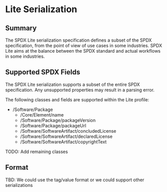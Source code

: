 # Lite Serialization

## Summary

The SPDX Lite serialization specification defines a subset of the SPDX specification, from the point of view of use cases in some industries. SPDX Lite aims at the balance between the SPDX standard and actual workflows in some industries.

## Supported SPDX Fields

The SPDX Lite serialization supports a subset of the entire SPDX specification.  Any unsupported properties may result in a parsing error.

The following classes and fields are supported within the Lite profile:

- /Software/Package
  - /Core/Element/name
  - /Software/Package/packageVersion
  - /Software/Package/packageUrl
  - /Software/SoftwareArtifact/concludedLicense
  - /Software/SoftwareArtifact/declaredLicense
  - /Software/SoftwareArtifact/copyrightText
  
TODO: Add remaining classes

## Format

TBD: We could use the tag/value format or we could support other serializations